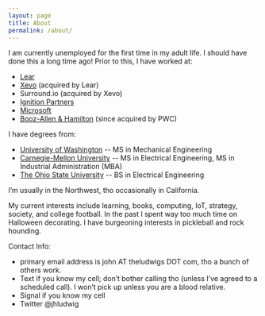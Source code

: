 ```yaml
---
layout: page
title: About
permalink: /about/
---
```


I am currently unemployed for the first time in my adult life.  I should have done this a long time ago!  Prior to this, I have worked at:

- [Lear](https://www.lear.com)
- [Xevo](https://www.xevo.com) (acquired by Lear)
- Surround.io (acquired by Xevo)
- [Ignition Partners](https://www.ignition.vc)
- [Microsoft](https://www.microsoft.com)
- [Booz-Allen & Hamilton](https://www.strategyand.pwc.com) (since acquired by PWC)

I have degrees from:

- [University of Washington](https://www.washington.edu) -- MS in Mechanical Engineering
- [Carnegie-Mellon University](https://www.cmu.edu) -- MS in Electrical Engineering, MS in Industrial Administration (MBA)
- [The Ohio State University](https://www.osu.edu) -- BS in Electrical Engineering

I’m usually in the Northwest, tho occasionally in California.

My current interests include learning, books, computing, IoT, strategy, society, and college football.  In the past I spent way too much time on Halloween decorating.  I have burgeoning interests in pickleball and rock hounding.

Contact Info:

- primary email address is john AT theludwigs DOT com, tho a bunch of others work.
- Text if you know my cell; don’t bother calling tho (unless I’ve agreed to a scheduled call). I won’t pick up unless you are a blood relative.
- Signal if you know my cell
- Twitter @jhludwig

